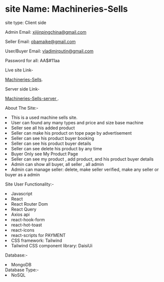 # site Name: Machineries-Sells

site type: Client side

Admin Email: <xiijinpingchina@gmail.com>

Seller Email: <obamaike@gmail.com>

User/Buyer Email: <vladimirputin@gmail.com>

Password for all:  AA$#11aa

Live site Link-

 [Machineries-Sells](https://machineries-sells.web.app).


 Server side Link-

 [Machineries-Sells-server ](https://machineries-sells-server.vercel.app).

 About The Site:-

 <li>This is a used machine sells site.</li>
 <li>User can found any many types and price and size base machine </li>
 <li>Seller see all his added product</li>
 <li>Seller can make his product on tope page by advertisement</li>
 <li>Seller can see his product buyer booking </li>
 <li>Seller can see his product buyer details</li>
 <li>Seller can see delete his product by any time</li>
 <li>Buyer Only see My Product Page</li>
 <li>Seller can see my product , add product, and his product buyer details</li>
 <li>Admin can show all buyer, all seller , all admin</li>
 <li>Admin can manage seller: delete, make seller verified, make any seller or buyer as a admin</li>


 Site User Functionality:-

 <li>Javascript</li>
 <li>React</li>
 <li>React Router Dom</li>
 <li>React Query</li>
 <li>Axios api</li>
 <li>react-hook-form</li>
 <li>react-hot-toast</li>
 <li>react-icons</li>
 <li>react-scripts for PAYMENT</li>
 <li>CSS framework: Tailwind</li>
 <li>Tailwind CSS component library: DaisiUi</li>







  Database:-
 <li>MongoDB </li>
  Database Type:-
 <li>NoSQL</li>



